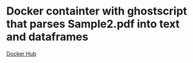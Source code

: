 <h1>Docker containter with ghostscript that parses Sample2.pdf into text and dataframes </h1>
<a href="https://hub.docker.com/repository/docker/djm30/camelot_test">Docker Hub</a>

